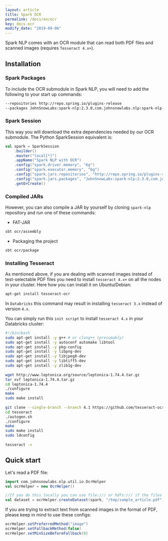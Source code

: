 ```yaml
---
layout: article
title: Spark OCR
permalink: /docs/en/ocr
key: docs-ocr
modify_date: "2019-09-06"
---
```

Spark NLP comes with an OCR module that can read both PDF files and scanned images (requires `Tesseract 4.x+`).

## Installation

### Spark Packages

To include the OCR submodule in Spark NLP, you will need to add the following to your start up commands:

```bash
--repositories http://repo.spring.io/plugins-release
--packages JohnSnowLabs:spark-nlp:2.3.0,com.johnsnowlabs.nlp:spark-nlp-ocr_2.11:2.3.0,javax.media.jai:com.springsource.javax.media.jai.core:1.1.3

```

### Spark Session

This way you will download the extra dependencies needed by our OCR submodule. The Python SparkSession equivalent is:

```scala
val spark = SparkSession
    .builder()
    .master("local[*]")
    .appName("Spark NLP with OCR")
    .config("spark.driver.memory", "6g")
    .config("spark.executor.memory", "6g")
    .config("spark.jars.repositories", "http://repo.spring.io/plugins-release")
    .config("spark.jars.packages", "JohnSnowLabs:spark-nlp:2.3.0,com.johnsnowlabs.nlp:spark-nlp-ocr_2.11:2.3.0,javax.media.jai:com.springsource.javax.media.jai.core:1.1.3")
    .getOrCreate()
```

### Compiled JARs

However, you can also compile a JAR by yourself by cloning `spark-nlp` repository and run one of these commands:

* FAT-JAR

```bash
sbt ocr/assembly
```

* Packaging the project

```bash
sbt ocr/package
```

### Installing Tesseract

As mentioned above, if you are dealing with scanned images instead of test-selectable PDF files you need to install `tesseract 4.x+` on all the nodes in your cluster. Here how you can install it on Ubuntu/Debian:

```bash
apt-get install tesseract-ocr
```

In `Databricks` this command may result in installing `tesseract 3.x` instead of version `4.x`.

You can simply run this `init script` to install `tesseract 4.x` in your Databricks cluster:

```bash
#!/bin/bash
sudo apt-get install -y g++ # or clang++ (presumably)
sudo apt-get install -y autoconf automake libtool
sudo apt-get install -y pkg-config
sudo apt-get install -y libpng-dev
sudo apt-get install -y libjpeg8-dev
sudo apt-get install -y libtiff5-dev
sudo apt-get install -y zlib1g-dev
​
wget http://www.leptonica.org/source/leptonica-1.74.4.tar.gz
tar xvf leptonica-1.74.4.tar.gz
cd leptonica-1.74.4
./configure
make
sudo make install
​
git clone --single-branch --branch 4.1 https://github.com/tesseract-ocr/tesseract.git
cd tesseract
./autogen.sh
./configure
make
sudo make install
sudo ldconfig
​
tesseract -v
```

## Quick start

Let's read a PDF file:

```scala
import com.johnsnowlabs.nlp.util.io.OcrHelper
val ocrHelper = new OcrHelper()

//If you do this locally you can use file:/// or hdfs:/// if the files are hosted in Hadoop
val dataset = ocrHelper.createDataset(spark, "/tmp/sample_article.pdf")

```

If you are trying to extract text from scanned images in the format of PDF, please keep in mind to use these configs:

```scala
ocrHelper.setPreferredMethod("image")
ocrHelper.setFallbackMethod(false)
ocrHelper.setMinSizeBeforeFallback(0)
```
